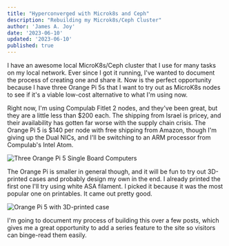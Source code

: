 ```yaml
---
title: "Hyperconverged with Microk8s and Ceph"
description: "Rebuilding my Microk8s/Ceph Cluster"
author: 'James A. Joy'
date: '2023-06-10'
updated: '2023-06-10'
published: true
---
```


I have an awesome local MicroK8s/Ceph cluster that I use for many tasks on my local network. Ever since I got it running, I've wanted to document the process of creating one and share it. Now is the perfect opportunity because I have three Orange Pi 5s that I want to try out as MicroK8s nodes to see if it's a viable low-cost alternative to what I'm using now.

Right now, I'm using Compulab Fitlet 2 nodes, and they've been great, but they are a little less than $200 each. The shipping from Israel is pricey, and their availability has gotten far worse with the supply chain crisis. The Orange Pi 5 is $140 per node with free shipping from Amazon, though I'm giving up the Dual NICs, and I'll be switching to an ARM processor from Compulab's Intel Atom.

![Three Orange Pi 5 Single Board Computers](https://jamesjoy.sfo3.cdn.digitaloceanspaces.com/Orange%20Pi%205s.jpg)

The Orange Pi is smaller in general though, and it will be fun to try out 3D-printed cases and probably design my own in the end. I already printed the first one I'll try using white ASA filament. I picked it because it was the most popular one on printables. It came out pretty good.

![Orange Pi 5 with 3D-printed case](https://jamesjoy.sfo3.cdn.digitaloceanspaces.com/Orange%20Pi%205%20with%203D%20Printed%20Case.jpg)

I'm going to document my process of building this over a few posts, which gives me a great opportunity to add a series feature to the site so visitors can binge-read them easily.
